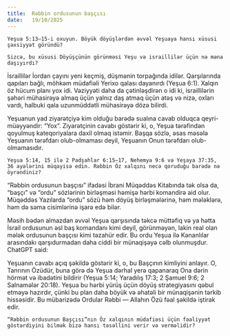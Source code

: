 ```yaml
---
title:  Rəbbin ordusunun başçısı
date:   19/10/2025
---
```


`Yeşua 5:13–15-i oxuyun. Böyük döyüşlərdən əvvəl Yeşuaya hansı xüsusi şəxsiyyət göründü?`

`Sizcə, bu xüsusi Döyüşçünün görünməsi Yeşu və israillilər üçün nə məna daşıyırdı?`

İsraillilər İordan çayını yeni keçmiş, düşmənin torpağında idilər. Qarşılarında qapıları bağlı, möhkəm müdafiəli Yerixo qalası dayanırdı (Yeşua 6:1). Xalqın öz hücum planı yox idi. Vəziyyəti daha da çətinləşdirən o idi ki, israillilərin şəhəri mühasirəyə almaq üçün yalnız daş atmaq üçün atəş və nizə, oxları vardı, halbuki qala uzunmüddətli mühasirəyə dözə bilirdi.

Yeşuanun yad ziyarətçiyə kim olduğu barədə sualına cavab olduqca qeyri-müəyyəndir: “Yox”. Ziyarətçinin cavabı göstərir ki, o, Yeşua tərəfindən qoyulmuş kateqoriyalara daxil olmaq istəmir. Başqa sözlə, əsas məsələ Yeşuanın tərəfdarı olub-olmaması deyil, Yeşuanın Onun tərəfdarı olub-olmamasıdır.

`Yeşua 5:14, 15 ilə 2 Padşahlar 6:15–17, Nehemya 9:6 və Yeşaya 37:35, 36 ayələrini müqayisə edin. Rəbbin Öz xalqını necə qoruduğu barədə nə öyrəndiniz?`

“Rəbbin ordusunun başçısı” ifadəsi İbrani Müqəddəs Kitabında tək olsa da, “başçı” və “ordu” sözlərinin birləşməsi həmişə hərbi komandirə aid olur. Müqəddəs Yazılarda “ordu” sözü həm döyüş birləşmələrinə, həm mələklərə, həm də səma cisimlərinə işarə edə bilər.

Məsih bədən almazdan əvvəl Yeşua qarşısında təkcə müttəfiq və ya hətta İsrail ordusunun əsl baş komandanı kimi deyil, görünməyən, lakin real olan mələk ordusunun başçısı kimi təzahür edir. Bu ordu Yeşua ilə Kənanlılar arasındakı qarşıdurmadan daha ciddi bir münaqişəyə cəlb olunmuşdur. ChatGPT said:

Yeşuanın cavabı açıq şəkildə göstərir ki, o, bu Başçının kimliyini anlayır. O, Tanrının Özüdür, buna görə də Yeşua dərhal yerə qapanaraq Ona dərin hörmət və ibadətini bildirir (Yeşua 5:14; Yaradılış 17:3; 2 Şamuel 9:6; 2 Salnamələr 20:18). Yeşua bu hərbi yürüş üçün döyüş strategiyasını qəbul etməyə hazırdır, çünki bu plan daha böyük və əhatəli bir münaqişənin tərkib hissəsidir. Bu mübarizədə Ordular Rəbbi — Allahın Özü fəal şəkildə iştirak edir.

`“Rəbbin ordusunun Başçısı”nın Öz xalqının müdafiəsi üçün fəaliyyət göstərdiyini bilmək bizə hansı təsəllini verir və verməlidir?`